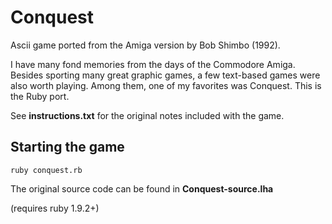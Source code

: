 # Conquest

Ascii game ported from the Amiga version by Bob Shimbo (1992).

I have many fond memories from the days of the Commodore Amiga. Besides sporting many great graphic games, a few text-based games were also worth playing. Among them, one of my favorites was Conquest. This is the Ruby port.

See **instructions.txt** for the original notes included with the game.

## Starting the game

	ruby conquest.rb

The original source code can be found in **Conquest-source.lha**

(requires ruby 1.9.2+)
